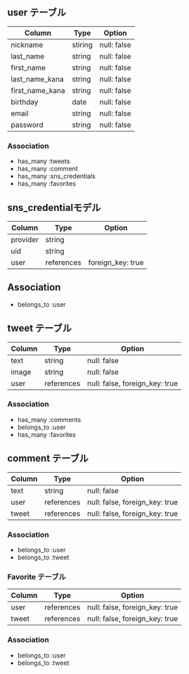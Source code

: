 ## user テーブル
| Column          | Type    |  Option      |
|-----------------|---------|--------------|
| nickname        | stiring | null: false  |
| last_name       | string  | null: false  |
| first_name      | string  | null: false  |
| last_name_kana  | string  |null: false   |
| first_name_kana | string  | null: false  |
| birthday        | date    | null: false  |
| email           | string  | null: false  |
| password        | string  | null: false  |

### Association

- has_many :tweets
- has_many :comment
- has_many :sns_credentials
- has_many :favorites

## sns_credentialモデル

| Column         | Type      |  Option           |
|----------------|-----------|-------------------|
| provider       | string    |                   |
| uid            | string    |                   | 
| user           | references| foreign_key: true |

## Association
- belongs_to :user


## tweet テーブル

| Column     | Type       | Option                          |
|------------|------------|---------------------------------|
| text       | string     |  null: false                    |
| image      | string     |  null: false                    |
| user       | references |  null: false, foreign_key: true |

### Association
- has_many   :comments
- belongs_to :user
- has_many :favorites


## comment テーブル

| Column      |  Type      | Option                         |
|-------------|------------|--------------------------------|
| text        | string     | null: false                    |
| user        | references | null: false, foreign_key: true |
| tweet       | references | null: false, foreign_key: true |

### Association

- belongs_to :user
- belongs_to :tweet

### Favorite テーブル
| Column      | Type       | Option                         |
|-------------|------------|--------------------------------|
| user        | references | null: false, foreign_key: true |
| tweet       | references | null: false, foreign_key: true |

### Association

- belongs_to :user
- belongs_to :tweet